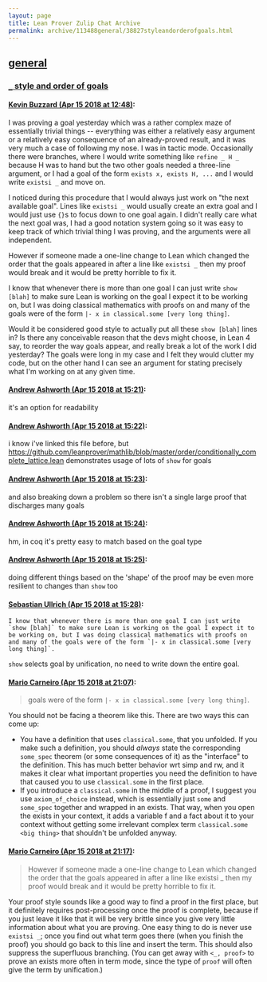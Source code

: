 ```yaml
---
layout: page
title: Lean Prover Zulip Chat Archive 
permalink: archive/113488general/38827styleandorderofgoals.html
---
```


## [general](index.html)
### [`_` style and order of goals](38827styleandorderofgoals.html)

#### [Kevin Buzzard (Apr 15 2018 at 12:48)](https://leanprover.zulipchat.com/#narrow/stream/113488-general/topic/%60_%60%20style%20and%20order%20of%20goals/near/125107491):
I was proving a goal yesterday which was a rather complex maze of essentially trivial things -- everything was either a relatively easy argument or a relatively easy consequence of an already-proved result, and it was very much a case of following my nose. I was in tactic mode. Occasionally there were branches, where I would write something like `refine _ H _` because H was to hand but the two other goals needed a three-line argument, or I had a goal of the form `exists x, exists H, ...` and I would write `existsi _` and move on.

I noticed during this procedure that I would always just work on "the next available goal". Lines like `existsi _` would usually create an extra goal and I would just use `{}`s to focus down to one goal again. I didn't really care what the next goal was, I had a good notation system going so it was easy to keep track of which trivial thing I was proving, and the arguments were all independent.

However if someone made a one-line change to Lean which changed the order that the goals appeared in after a line like `existsi _` then my proof would break and it would be pretty horrible to fix it.

I know that whenever there is more than one goal I can just write `show [blah]` to make sure Lean is working on the goal I expect it to be working on, but I was doing classical mathematics with proofs on and many of the goals were of the form `|- x in classical.some [very long thing]`.

Would it be considered good style to actually put all these `show [blah]` lines in? Is there any conceivable reason that the devs might choose, in Lean 4 say, to reorder the way goals appear, and really break a lot of the work I did yesterday? The goals were long in my case and I felt they would clutter my code, but on the other hand I can see an argument for stating precisely what I'm working on at any given time.

#### [Andrew Ashworth (Apr 15 2018 at 15:21)](https://leanprover.zulipchat.com/#narrow/stream/113488-general/topic/%60_%60%20style%20and%20order%20of%20goals/near/125111068):
it's an option for readability

#### [Andrew Ashworth (Apr 15 2018 at 15:22)](https://leanprover.zulipchat.com/#narrow/stream/113488-general/topic/%60_%60%20style%20and%20order%20of%20goals/near/125111071):
i know i've linked this file before, but https://github.com/leanprover/mathlib/blob/master/order/conditionally_complete_lattice.lean demonstrates usage of lots of `show` for goals

#### [Andrew Ashworth (Apr 15 2018 at 15:23)](https://leanprover.zulipchat.com/#narrow/stream/113488-general/topic/%60_%60%20style%20and%20order%20of%20goals/near/125111114):
and also breaking down a problem so there isn't a single large proof that discharges many goals

#### [Andrew Ashworth (Apr 15 2018 at 15:24)](https://leanprover.zulipchat.com/#narrow/stream/113488-general/topic/%60_%60%20style%20and%20order%20of%20goals/near/125111154):
hm, in coq it's pretty easy to match based on the goal type

#### [Andrew Ashworth (Apr 15 2018 at 15:25)](https://leanprover.zulipchat.com/#narrow/stream/113488-general/topic/%60_%60%20style%20and%20order%20of%20goals/near/125111161):
doing different things based on the 'shape' of the proof may be even more resilient to changes than `show` too

#### [Sebastian Ullrich (Apr 15 2018 at 15:28)](https://leanprover.zulipchat.com/#narrow/stream/113488-general/topic/%60_%60%20style%20and%20order%20of%20goals/near/125111209):
```quote
I know that whenever there is more than one goal I can just write `show [blah]` to make sure Lean is working on the goal I expect it to be working on, but I was doing classical mathematics with proofs on and many of the goals were of the form `|- x in classical.some [very long thing]`.
```
`show` selects goal by unification, no need to write down the entire goal.

#### [Mario Carneiro (Apr 15 2018 at 21:07)](https://leanprover.zulipchat.com/#narrow/stream/113488-general/topic/%60_%60%20style%20and%20order%20of%20goals/near/125119384):
> goals were of the form `|- x in classical.some [very long thing]`.

You should not be facing a theorem like this. There are two ways this can come up:
* You have a definition that uses `classical.some`, that you unfolded. If you make such a definition, you should *always* state the corresponding `some_spec` theorem (or some consequences of it) as the "interface" to the definition. This has much better behavior wrt simp and rw, and it makes it clear what important properties you need the definition to have that caused you to use `classical.some` in the first place.
* If you introduce a `classical.some` in the middle of a proof, I suggest you use `axiom_of_choice` instead, which is essentially just `some` and `some_spec` together and wrapped in an exists. That way, when you open the exists in your context, it adds a variable f and a fact about it to your context without getting some irrelevant complex term `classical.some <big thing>` that shouldn't be unfolded anyway.

#### [Mario Carneiro (Apr 15 2018 at 21:17)](https://leanprover.zulipchat.com/#narrow/stream/113488-general/topic/%60_%60%20style%20and%20order%20of%20goals/near/125119646):
> However if someone made a one-line change to Lean which changed the order that the goals appeared in after a line like existsi _ then my proof would break and it would be pretty horrible to fix it.

Your proof style sounds like a good way to find a proof in the first place, but it definitely requires post-processing once the proof is complete, because if you just leave it like that it will be very brittle since you give very little information about what you are proving. One easy thing to do is never use `existsi _`; once you find out what term goes there (when you finish the proof) you should go back to this line and insert the term. This should also suppress the superfluous branching. (You can get away with `<_, proof>` to prove an exists more often in term mode, since the type of `proof` will often give the term by unification.)

